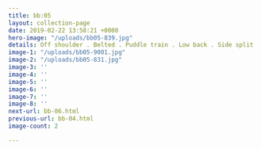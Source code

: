 ```yaml
---
title: bb:05
layout: collection-page
date: 2019-02-22 13:58:21 +0000
hero-image: "/uploads/bb05-839.jpg"
details: Off shoulder . Belted . Puddle train . Low back . Side split . Heavy crepe
image-1: "/uploads/bb05-9001.jpg"
image-2: "/uploads/bb05-831.jpg"
image-3: ''
image-4: ''
image-5: ''
image-6: ''
image-7: ''
image-8: ''
next-url: bb-06.html
previous-url: bb-04.html
image-count: 2

---
```

